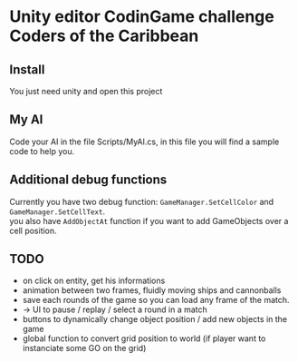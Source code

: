 # Unity editor CodinGame challenge Coders of the Caribbean

## Install
You just need unity and open this project

## My AI
Code your AI in the file Scripts/MyAI.cs, in this file you will find a sample code to help you.

## Additional debug functions
Currently you have two debug function:
`GameManager.SetCellColor` and `GameManager.SetCellText`.  
you also have `AddObjectAt` function if you want to add GameObjects over a cell position.  


## TODO
+ on click on entity, get his informations
+ animation between two frames, fluidly moving ships and cannonballs
+ save each rounds of the game so you can load any frame of the match.
+ -> UI to pause / replay / select a round in a match
+ buttons to dynamically change object position / add new objects in the game
+ global function to convert grid position to world (if player want to instanciate some GO on the grid)

